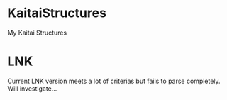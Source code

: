 # KaitaiStructures
My Kaitai Structures


# LNK
Current LNK version meets a lot of criterias but fails to parse completely. Will investigate...